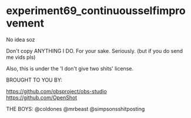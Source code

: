 # experiment69_continuousselfimprovement
No idea soz

Don't copy ANYTHING I DO. For your sake. Seriously. (but if you do send me vids pls)

Also, this is under the 'I don't give two shits' license.


BROUGHT TO YOU BY:

https://github.com/obsproject/obs-studio <br />
https://github.com/OpenShot


THE BOYS:
@coldones
@mrbeast
@simpsonsshitposting
